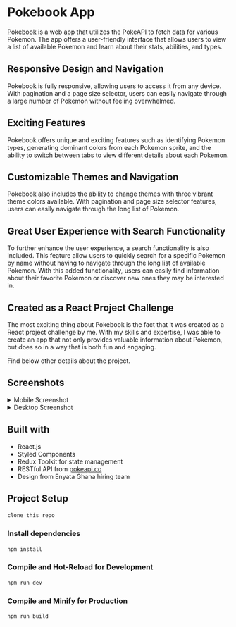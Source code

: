 # Pokebook App

[Pokebook](https://pokebookapp.onrender.com/) is a web app that utilizes the PokeAPI to fetch data for various Pokemon. The app offers a user-friendly interface that allows users to view a list of available Pokemon and learn about their stats, abilities, and types.

## Responsive Design and Navigation

Pokebook is fully responsive, allowing users to access it from any device. With pagination and a page size selector, users can easily navigate through a large number of Pokemon without feeling overwhelmed.

## Exciting Features

Pokebook offers unique and exciting features such as identifying Pokemon types, generating dominant colors from each Pokemon sprite, and the ability to switch between tabs to view different details about each Pokemon.

## Customizable Themes and Navigation

Pokebook also includes the ability to change themes with three vibrant theme colors available. With pagination and page size selector features, users can easily navigate through the long list of Pokemon.

## Great User Experience with Search Functionality

To further enhance the user experience, a search functionality is also included. This feature allow users to quickly search for a specific Pokemon by name without having to navigate through the long list of available Pokemon. With this added functionality, users can easily find information about their favorite Pokemon or discover new ones they may be interested in.

## Created as a React Project Challenge

The most exciting thing about Pokebook is the fact that it was created as a React project challenge by me. With my skills and expertise, I was able to create an app that not only provides valuable information about Pokemon, but does so in a way that is both fun and engaging.

Find below other details about the project.

## Screenshots

<details>
<summary>Mobile Screenshot</summary>

![Mobile screenshot of project](./mobile-screenshot.png)

</details>

<details>
<summary>Desktop Screenshot</summary>

![Desktop screenshot of project](./desktop-screenshot.png)

</details>

## Built with

- React.js
- Styled Components
- Redux Toolkit for state management
- RESTful API from [pokeapi.co](pokeapi.co/docs/v2#pokemon-section)
- Design from Enyata Ghana hiring team

## Project Setup

```sh
clone this repo
```

### Install dependencies

```sh
npm install
```

### Compile and Hot-Reload for Development

```sh
npm run dev
```

### Compile and Minify for Production

```sh
npm run build
```
